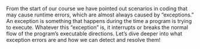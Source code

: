 From the start of our course we have pointed out scenarios in coding that may cause runtime errors, which are almost always caused by “exceptions.” An exception is something that happens during the time a program is trying to execute. Whatever this “exception” is, it interrupts or breaks the normal flow of the program’s executable directions. Let’s dive deeper into what exception errors are and how we can detect and resolve them!

